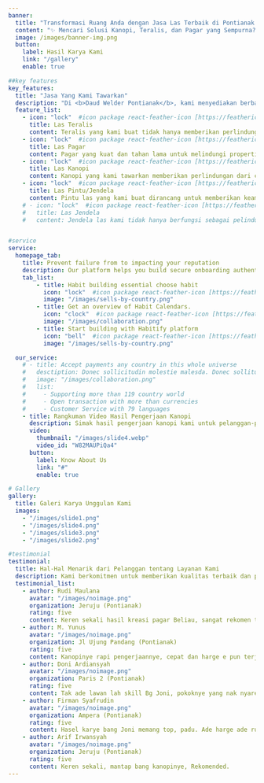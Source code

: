 ```yaml
---
banner:
  title: "Transformasi Ruang Anda dengan Jasa Las Terbaik di Pontianak!"
  content: "✨ Mencari Solusi Kanopi, Teralis, dan Pagar yang Sempurna? ✨ Di Pontianak, kami adalah ahli las yang siap mengubah visi Anda menjadi kenyataan!. Dengan pengalaman bertahun-tahun dan dedikasi untuk kualitas, kami menawarkan layanan las yang tidak hanya fungsional tetapi juga estetis."
  image: /images/banner-img.png
  button:
    label: Hasil Karya Kami
    link: "/gallery"
    enable: true

##key features
key_features:
  title: "Jasa Yang Kami Tawarkan"
  description: "Di <b>Daud Welder Pontianak</b>, kami menyediakan berbagai layanan las berkualitas tinggi untuk memenuhi semua kebutuhan konstruksi dan keamanan Anda. Berikut adalah layanan yang kami tawarkan:" 
  feature_list:
    - icon: "lock"  #icon package react-feather-icon [https://feathericons.com/]
      title: Las Teralis
      content: Teralis yang kami buat tidak hanya memberikan perlindungan, tetapi juga menambah nilai estetika pada rumah Anda. Desain kustom sesuai kebutuhan Anda.
    - icon: "lock"  #icon package react-feather-icon [https://feathericons.com/]
      title: Las Pagar
      content: Pagar yang kuat dan tahan lama untuk melindungi properti Anda. Kami menawarkan berbagai desain yang dapat disesuaikan dengan gaya arsitektur rumah Anda.
    - icon: "lock"  #icon package react-feather-icon [https://feathericons.com/]
      title: Las Kanopi
      content: Kanopi yang kami tawarkan memberikan perlindungan dari cuaca sekaligus menambah keindahan eksterior rumah Anda. Tersedia dalam berbagai model dan ukuran.
    - icon: "lock"  #icon package react-feather-icon [https://feathericons.com/]
      title: Las Pintu/Jendela
      content: Pintu las yang kami buat dirancang untuk memberikan keamanan ekstra tanpa mengorbankan gaya. Pilihan desain yang beragam untuk memenuhi selera Anda.
    # - icon: "lock"  #icon package react-feather-icon [https://feathericons.com/]
    #   title: Las Jendela
    #   content: Jendela las kami tidak hanya berfungsi sebagai pelindung, tetapi juga menambah keindahan interior dan eksterior rumah Anda. Desain yang dapat disesuaikan dengan kebutuhan Anda.


#service
service:
  homepage_tab:
    title: Prevent failure from to impacting your reputation
    description: Our platform helps you build secure onboarding authentication experiences that retain and engage your users. We build the infrastructure, you can.
    tab_list:
        - title: Habit building essential choose habit
          icon: "lock"  #icon package react-feather-icon [https://feathericons.com/]
          image: "/images/sells-by-country.png"
        - title: Get an overview of Habit Calendars.
          icon: "clock"  #icon package react-feather-icon [https://feathericons.com/]
          image: "/images/collaboration.png"
        - title: Start building with Habitify platform
          icon: "bell"  #icon package react-feather-icon [https://feathericons.com/]
          image: "/images/sells-by-country.png"

  our_service:
    # - title: Accept payments any country in this whole universe
    #   desctiption: Donec sollicitudin molestie malesda. Donec sollitudin molestie malesuada. Mauris pellentesque nec, egestas non nisi. Cras ultricies ligula sed
    #   image: "/images/collaboration.png"
    #   list:
    #     - Supporting more than 119 country world
    #     - Open transaction with more than currencies
    #     - Customer Service with 79 languages
    - title: Rangkuman Video Hasil Pengerjaan Kanopi
      description: Simak hasil pengerjaan kanopi kami untuk pelanggan-pelanggan di Pontianak. Dalam video ini, Anda akan melihat bagaimana desain kanopi yang elegan dan fungsional kami berhasil meningkatkan tampilan dan kenyamanan ruang.
      video:
        thumbnail: "/images/slide4.webp"
        video_id: "W82MAUPiQa4"
      button:
        label: Know About Us
        link: "#"
        enable: true

# Gallery
gallery:
  title: Galeri Karya Unggulan Kami
  images:
    - "/images/slide1.png"
    - "/images/slide4.png"
    - "/images/slide3.png"
    - "/images/slide2.png"

#testimonial
testimonial:
  title: Hal-Hal Menarik dari Pelanggan tentang Layanan Kami
  description: Kami berkomitmen untuk memberikan kualitas terbaik dan pengalaman yang memuaskan. Berikut adalah beberapa testimoni dari pelanggan kami yang telah merasakan manfaat dari jasa kami.
  testimonial_list:
    - author: Rudi Maulana
      avatar: "/images/noimage.png"
      organization: Jeruju (Pontianak)
      rating: five
      content: Keren sekali hasil kreasi pagar Beliau, sangat rekomen toplah .
    - author: M. Yunus
      avatar: "/images/noimage.png"
      organization: Jl Ujung Pandang (Pontianak)
      rating: five
      content: Kanopinye rapi pengerjaannye, cepat dan harge e pun terjangkau .
    - author: Doni Ardiansyah
      avatar: "/images/noimage.png"
      organization: Paris 2 (Pontianak)
      rating: five
      content: Tak ade lawan lah skill Bg Joni, pokoknye yang nak nyarek jasa las ke Beliau yak.
    - author: Firman Syafrudin
      avatar: "/images/noimage.png"
      organization: Ampera (Pontianak)
      rating: five
      content: Hasel karye bang Joni memang top, padu. Ade harge ade rupelah.
    - author: Arif Irwansyah
      avatar: "/images/noimage.png"
      organization: Jeruju (Pontianak)
      rating: five
      content: Keren sekali, mantap bang kanopinye, Rekomended.
---
```

